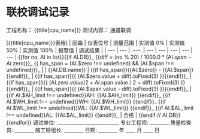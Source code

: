 # 联校调试记录

工程名称： {{title[cpu_name]}}
测试内容： 通道联调

[{{title[cpu_name]}}表格]
| 回路 | 仪表位号 | 测量范围 | 实测值 0% | 实测值 50% | 实测值 100% | 报警值 | 调试结果 |
| --- | --- | :---: | --- | --- | --- | --- | --- |
{{for no, AI in list}}{{if AI.DB}}_
{{diff = (no % 20) / 1000.0 * (AI.$span - AI.$zero)}}_
{{ has_span = (AI.$zero !== undefined) && (AI.$span !== undefined)}}_
| | {{AI.DB.name}} | {{if has_span}}{{AI.$zero}} - {{AI.$span}}{{endif}}_
 | {{if has_span}}{{ (AI.$zero.value + diff).toFixed(3) }}{{endif}}_
 | {{if has_span}}{{ (AI.$zero.value / 2 + AI.$span.value / 2 + diff).toFixed(3) }}{{endif}}_
 | {{if has_span}}{{ (AI.$span.value - diff).toFixed(3) }}{{endif}}_
 | {{if AI.$AH_limit !== undefined}}AH: {{AI.$AH_limit}} {{endif}}_
{{if AI.$WH_limit !== undefined}}WH: {{AI.$WH_limit}} {{endif}}_
{{if AI.$WL_limit !== undefined}}WL: {{AI.$WL_limit}} {{endif}}_
{{if AI.$AL_limit !== undefined}}AL: {{AI.$AL_limit}} {{endif}}_
| 合格 |
{{endif // AI.DB}}{{endfor}}
调试单位: __________________________ 专业工程师: ________ 质量检查员: ________ 施工班组长: ________
日期: ________ 年 ____ 月 ____ 日
